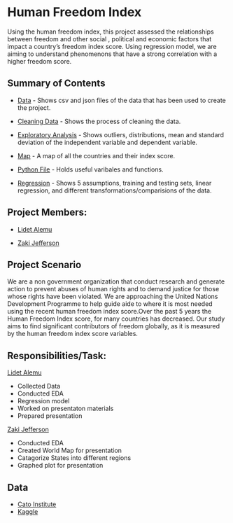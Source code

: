 # Human Freedom Index 
Using the human freedom index, this project assessed the relationships between freedom and other social , political and economic factors that impact a country’s freedom index score. Using regression model, we are aiming to understand phenomenons that have a strong correlation with a higher freedom score.

## Summary of Contents
- [Data](https://github.com/Lidetsal/MOD4_Project/tree/zj/Data) - Shows csv and json files of the data that has been used to create the project.

- [Cleaning Data](https://github.com/Lidetsal/MOD4_Project/blob/zj/cleaning_data.ipynb) - Shows the process of cleaning the data.

- [Exploratory Analysis](https://github.com/Lidetsal/MOD4_Project/blob/zj/exploratory_data_analysis.ipynb) - Shows outliers, distributions, mean and standard deviation of the independent variable and dependent variable.

- [Map](https://github.com/Lidetsal/MOD4_Project/blob/zj/freedom_index_map.ipynb) - A map of all the countries and their index score.

- [Python File](https://github.com/Lidetsal/MOD4_Project/blob/zj/functions.py) - Holds useful varibales and functions.

- [Regression](https://github.com/Lidetsal/MOD4_Project/blob/zj/regression.ipynb) - Shows 5 assumptions, training and testing sets, linear regression, and different transformations/comparisions of the data.



## Project Members:
- [Lidet Alemu](https://github.com/Lidetsal)

- [Zaki Jefferson](https://github.com/jeffersonzaki)


## Project Scenario
We are a non government organization that conduct research and generate action to prevent abuses of human rights and to demand justice for those whose rights have been violated. We are approaching the United Nations Development Programme to help guide aide to where it is most needed using the recent human freedom index score.Over the past 5 years the Human Freedom Index score, for many countries has decreased. Our study aims to find significant contributors of freedom globally, as it is measured by the human freedom index score variables. 

## Responsibilities/Task:
[Lidet Alemu](https://github.com/Lidetsal)
- Collected Data 
- Conducted EDA
- Regression model 
- Worked on presentaton materials 
- Prepared presentation

[Zaki Jefferson](https://github.com/jeffersonzaki)
- Conducted EDA
- Created World Map for presentation 
- Catagorize States into different regions
- Graphed plot for presentation


## Data
- [Cato Institute](https://www.cato.org/human-freedom-index-new)
- [Kaggle](https://www.kaggle.com/gsutters/the-human-freedom-index#hfi_cc_2019.csv)
